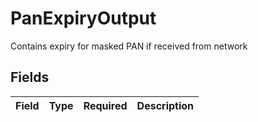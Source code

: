 # PanExpiryOutput

Contains expiry for masked PAN if received from network


## Fields

| Field       | Type        | Required    | Description |
| ----------- | ----------- | ----------- | ----------- |